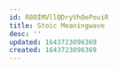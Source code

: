 ```yaml
---
id: R8OIMVllQDryVhOePouiR
title: Stoic Meaningwave
desc: ''
updated: 1643723096369
created: 1643723096369
---
```


